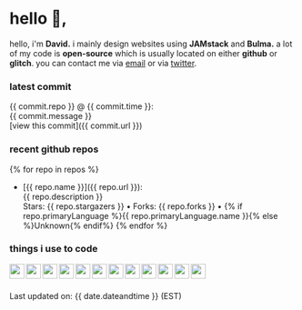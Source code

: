 # hello 👋,
hello, i'm <b>David.</b> i mainly design websites using **JAMstack** and **Bulma.** 
a lot of my code is **open-source** which is usually located on either **github** or **glitch**.
you can contact me via [email](mailto:aboutdavid@pm.me) or via [twitter](https://twitter.com/@UpscaleDavid).

### latest commit
{{ commit.repo }} @ {{ commit.time }}:<br>
{{ commit.message }}<br>
[view this commit]({{ commit.url }})

### recent github repos
{% for repo in repos %}
- [{{ repo.name }}]({{ repo.url }}):<br>
{{ repo.description }}<br>
Stars: {{ repo.stargazers }} • Forks: {{ repo.forks }} • {% if repo.primaryLanguage %}{{ repo.primaryLanguage.name }}{% else %}Unknown{% endif%}
{% endfor %}

### things i use to code
<img src="{{ icons.html }}" align="left" width="26px">
<img src="{{ icons.css }}" align="left" width="26px">
<img src="{{ icons.javascript }}" align="left" width="26px">
<img src="{{ icons.nodejs }}" align="left" width="26px">
<img src="{{ icons.php }}" align="left" width="26px">
<img src="{{ icons.sass }}" align="left" width="26px">
<img src="{{ icons.github }}" align="left" width="26px">
<img src="{{ icons.git }}" align="left" width="26px">
<img src="{{ icons.gitlab }}" align="left" width="26px">
<img src="{{ icons.npm }}" align="left" width="26px">
<img src="{{ icons.atomeditor }}" align="left" width="26px">
<img src="{{ icons.notepadplusplus }}" align="left" width="26px">
<br><br>

Last updated on: {{ date.dateandtime }} (EST)
